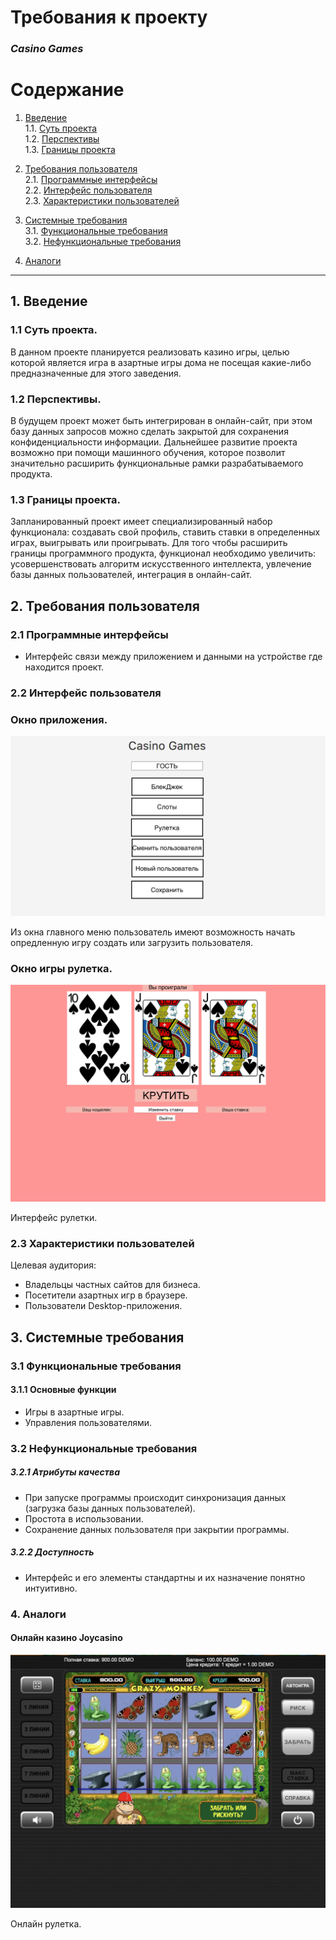 # Требования к проекту  
### *Casino Games*


# Содержание

 1.	[Введение](#1)   
   1.1. [Суть проекта](#1.1)    
   1.2. [Перспективы](#1.2)  
   1.3.  [Границы проекта](#1.3)  
 
 2.	[Требования пользователя](#2)   
   2.1. [Программные интерфейсы](#2.1)   
   2.2. [Интерфейс пользователя](#2.2)   
   2.3. [Характеристики пользователей](#2.3) 
   
 3.	[Системные требования](#3)    
   3.1. [Функциональные требования](#3.1)   
   3.2. [Нефункциональные требования](#3.2)   
         
 4.	[Аналоги](#4) 
 
---
##  1.	Введение <a name="1"></a>   

###     1.1	Суть проекта.<a name="1.1"></a>
В данном проекте планируется реализовать казино игры, целью которой является игра в азартные игры дома не посещая какие-либо предназначенные для этого заведения. 

###     1.2 Перспективы.<a name="1.2"></a> 
В будущем проект может быть интегрирован в онлайн-сайт, при этом базу данных запросов можно сделать закрытой для сохранения конфиденциальности информации.
Дальнейшее развитие проекта возможно при помощи машинного обучения, которое позволит значительно расширить функциональные рамки разрабатываемого продукта.

###     1.3 Границы проекта.<a name="1.3"></a>      
Запланированный проект имеет специализированный набор функционала: создавать свой профиль, ставить ставки в определенных играх, выигрывать или проигрывать. Для того чтобы расширить границы программного продукта, функционал необходимо увеличить: усовершенствовать алгоритм искусственного интеллекта, увлечение базы данных пользователей, интеграция в онлайн-сайт.

## 2.	Требования пользователя<a name="2"></a> 

### 2.1	Программные интерфейсы<a name="2.1"></a>   
-	Интерфейс связи между приложением и данными на устройстве где находится проект. 

### 2.2	Интерфейс пользователя<a name="2.2"></a>   
### Окно приложения.
![alt text](https://github.com/shmouk/JACKPOTSmachine/blob/master/Mokups/%20Start.png)  

Из окна главного меню пользователь имеют возможность начать опредленную игру создать или загрузить пользователя.

### Окно игры рулетка.
![alt text](https://github.com/shmouk/JACKPOTSmachine/blob/master/Mokups/Roulette.png)

Интерфейс рулетки.

### 2.3	Характеристики пользователей<a name="2.3"></a>   
Целевая аудитория:  
-	Владельцы частных сайтов для бизнеса.
- Посетители азартных игр в браузере.
- Пользователи Desktop-приложения.

## 3. Системные требования<a name="3"></a>   

### 3.1 Функциональные требования<a name="3.1"></a> 
#### 3.1.1 Основные функции 
 -	Игры в азартные игры. 
 -	Управления пользователями.  

### 3.2	Нефункциональные требования<a name="3.2"></a> 
##### 3.2.1	Атрибуты качества
-	При запуске программы происходит синхронизация данных (загрузка базы данных пользователей).
- Простота в использовании.
-	Сохранение данных пользователя при закрытии программы.
##### 	3.2.2	Доступность
-	Интерфейс и его элементы стандартны и их назначение понятно интуитивно.  

### 4. Аналоги<a name="4"></a> 

#### Онлайн казино Joycasino

![alt text](https://github.com/shmouk/JACKPOTSmachine/blob/master/Images/joycasino.png)

Онлайн рулетка.

